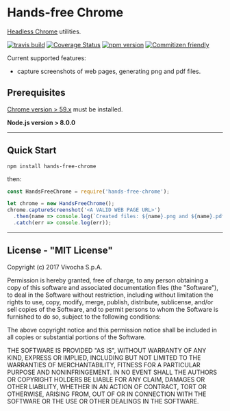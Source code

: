 # Hands-free Chrome

[Headless Chrome](https://developers.google.com/web/updates/2017/04/headless-chrome) utilities.



[![travis build](https://img.shields.io/travis/vivocha/hands-free-chrome.svg)](https://travis-ci.org/vivocha/hands-free-chrome)
[![Coverage Status](https://coveralls.io/repos/github/vivocha/hands-free-chrome/badge.svg?branch=master)](https://coveralls.io/github/vivocha/hands-free-chrome?branch=master)
[![npm version](https://img.shields.io/npm/v/hands-free-chrome.svg)](https://www.npmjs.com/package/hands-free-chrome)
[![Commitizen friendly](https://img.shields.io/badge/commitizen-friendly-brightgreen.svg)](http://commitizen.github.io/cz-cli/)

Current supported features:
- capture screenshots of web pages, generating png and pdf files.




## Prerequisites


[Chrome version > 59.x](https://www.google.com/chrome/browser/desktop/index.html) must be installed.

**Node.js version > 8.0.0**


---
## Quick Start

```
npm install hands-free-chrome
```
then:

```js
const HandsFreeChrome = require('hands-free-chrome');

let chrome = new HandsFreeChrome();
chrome.captureScreenshot('<A VALID WEB PAGE URL>')
  .then(name => console.log(`Created files: ${name}.png and ${name}.pdf`))
  .catch(err => console.log(err));
```

---


License - "MIT License"
-----------------------

Copyright (c) 2017 Vivocha S.p.A.

Permission is hereby granted, free of charge, to any person obtaining a copy
of this software and associated documentation files (the "Software"), to deal
in the Software without restriction, including without limitation the rights
to use, copy, modify, merge, publish, distribute, sublicense, and/or sell
copies of the Software, and to permit persons to whom the Software is
furnished to do so, subject to the following conditions:

The above copyright notice and this permission notice shall be included in all
copies or substantial portions of the Software.

THE SOFTWARE IS PROVIDED "AS IS", WITHOUT WARRANTY OF ANY KIND, EXPRESS OR
IMPLIED, INCLUDING BUT NOT LIMITED TO THE WARRANTIES OF MERCHANTABILITY,
FITNESS FOR A PARTICULAR PURPOSE AND NONINFRINGEMENT. IN NO EVENT SHALL THE
AUTHORS OR COPYRIGHT HOLDERS BE LIABLE FOR ANY CLAIM, DAMAGES OR OTHER
LIABILITY, WHETHER IN AN ACTION OF CONTRACT, TORT OR OTHERWISE, ARISING FROM,
OUT OF OR IN CONNECTION WITH THE SOFTWARE OR THE USE OR OTHER DEALINGS IN THE
SOFTWARE.
